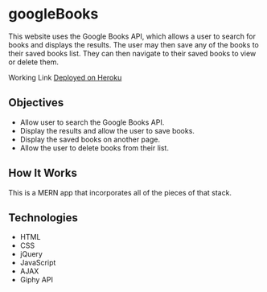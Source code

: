 # googleBooks
This website uses the Google Books API, which allows a user to search for books and displays the results. The user may then save any of the books to their saved books list. They can then navigate to their saved books to view or delete them.

Working Link
[Deployed on Heroku](https://immense-everglades-05618.herokuapp.com/)

## Objectives

 - Allow user to search the Google Books API.
 - Display the results and allow the user to save books.
 - Display the saved books on another page.
 - Allow the user to delete books from their list.
 
## How It Works
This is a MERN app that incorporates all of the pieces of that stack. 

## Technologies

 - HTML
 - CSS
 - jQuery
 - JavaScript
 - AJAX
 - Giphy API
<!--stackedit_data:
eyJoaXN0b3J5IjpbMTQ5MzQzNTY0OF19
-->